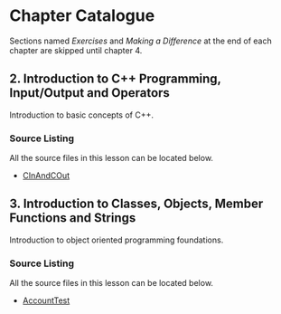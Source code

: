 # Chapter Catalogue
Sections named *Exercises* and *Making a Difference* at the end of each chapter
are skipped until chapter 4.

## 2. Introduction to C++ Programming, Input/Output and Operators
Introduction to basic concepts of C++.

### Source Listing
All the source files in this lesson can be located below.

* [CInAndCOut](2/CInAndCOut.cpp)

## 3. Introduction to Classes, Objects, Member Functions and Strings
Introduction to object oriented programming foundations.

### Source Listing
All the source files in this lesson can be located below.

* [AccountTest](3/AccountTest.cpp)
